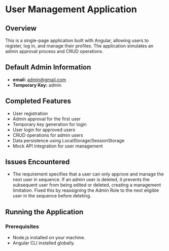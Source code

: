 # User Management Application

## Overview
This is a single-page application built with Angular, allowing users to register, log in, and manage their profiles. The application simulates an admin approval process and CRUD operations.

## Default Admin Information
- **email:** admin@gmail.com
- **Temporary Key:** admin

## Completed Features
- User registration
- Admin approval for the first user
- Temporary key generation for login
- User login for approved users
- CRUD operations for admin users
- Data persistence using LocalStorage/SessionStorage
- Mock API integration for user management

## Issues Encountered
- The requirement specifies that a user can only approve and manage the next user in sequence. If an admin user is deleted, it prevents the subsequent user from being edited or deleted, creating a management limitation. 
Fixed this by reassigning the Admin Role to the next eligible user in the sequence before deleting.

## Running the Application
### Prerequisites
- Node.js installed on your machine.
- Angular CLI installed globally.

